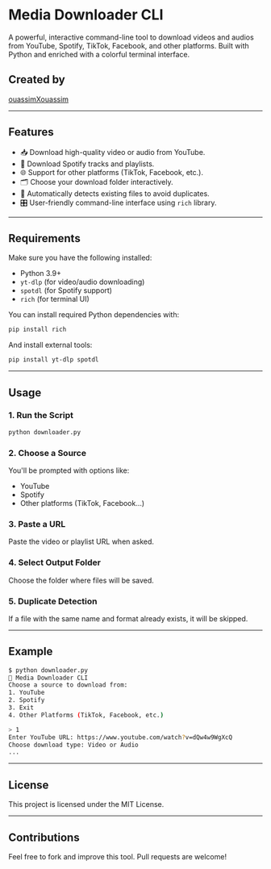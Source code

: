 # Media Downloader CLI

A powerful, interactive command-line tool to download videos and audios from YouTube, Spotify, TikTok, Facebook, and other platforms. Built with Python and enriched with a colorful terminal interface.

## Created by

[ouassimXouassim](https://github.com/ouassimXouassim)

---

## Features

* 📥 Download high-quality video or audio from YouTube.
* 🎵 Download Spotify tracks and playlists.
* 🌐 Support for other platforms (TikTok, Facebook, etc.).
* 🗂 Choose your download folder interactively.
* 🧠 Automatically detects existing files to avoid duplicates.
* 🎛 User-friendly command-line interface using `rich` library.

---

## Requirements

Make sure you have the following installed:

* Python 3.9+
* `yt-dlp` (for video/audio downloading)
* `spotdl` (for Spotify support)
* `rich` (for terminal UI)

You can install required Python dependencies with:

```bash
pip install rich
```

And install external tools:

```bash
pip install yt-dlp spotdl
```

---

## Usage

### 1. Run the Script

```bash
python downloader.py
```

### 2. Choose a Source

You'll be prompted with options like:

* YouTube
* Spotify
* Other platforms (TikTok, Facebook...)

### 3. Paste a URL

Paste the video or playlist URL when asked.

### 4. Select Output Folder

Choose the folder where files will be saved.

### 5. Duplicate Detection

If a file with the same name and format already exists, it will be skipped.

---

## Example

```bash
$ python downloader.py
🎵 Media Downloader CLI
Choose a source to download from:
1. YouTube
2. Spotify
3. Exit
4. Other Platforms (TikTok, Facebook, etc.)

> 1
Enter YouTube URL: https://www.youtube.com/watch?v=dQw4w9WgXcQ
Choose download type: Video or Audio
...
```

---

## License

This project is licensed under the MIT License.

---

## Contributions

Feel free to fork and improve this tool. Pull requests are welcome!
